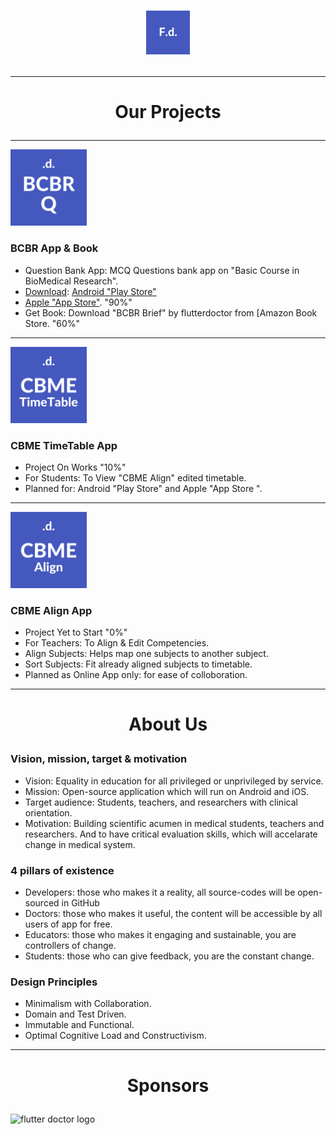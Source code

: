 # <p align="center"><img alt="FlutterDoctor.com" src="logos/FlutterDoctor.svg" width="70"></p>
---
# <p align="center">Our Projects
---
[<img alt="FlutterDoctor.com" src="logos/BCBRQ.svg" width="122">]()
### BCBR App & Book
- Question Bank App: MCQ Questions bank app on "Basic Course in BioMedical Research".
- [Download](https://play.google.com/store/apps/details?id=com.flutterdoctor.fd_bcbr): [Android "Play Store"](https://play.google.com/store/apps/details?id=com.flutterdoctor.fd_bcbr) 
- [Apple "App Store"](). "90%" 
- Get Book: Download "BCBR Brief" by flutterdoctor from [Amazon Book Store. "60%" 
---
[<img alt="FlutterDoctor.com" src="logos/CBMETImeTable.svg" width="122">]()
### CBME TimeTable App
- Project On Works "10%" 
- For Students: To View "CBME Align" edited timetable.
- Planned for: Android "Play Store" and Apple "App Store ".
---
[<img alt="FlutterDoctor.com" src="logos/CBMEAlign.svg" width="122">]()
### CBME Align App
- Project Yet to Start "0%" 
- For Teachers: To Align & Edit Competencies. 
- Align Subjects: Helps map one subjects to another subject.
- Sort Subjects: Fit already aligned subjects to timetable.
- Planned as Online App only: for ease of colloboration.
 
---
# <p align="center">About Us
### Vision, mission, target & motivation 
* Vision: Equality in education for all privileged or unprivileged by service.
* Mission: Open-source application which will run on Android and iOS. 
* Target audience: Students, teachers, and researchers with clinical orientation. 
* Motivation: Building scientific acumen in medical students, teachers and researchers. And to have critical evaluation skills, which will accelarate change in medical system. 

### 4 pillars of existence
* Developers: those who makes it a reality, all source-codes will be open-sourced in GitHub  
* Doctors: those who makes it useful, the content will be accessible by all users of app for free. 
* Educators: those who makes it engaging and sustainable, you are controllers of change.
* Students: those who can give feedback, you are the constant change. 

### Design Principles 
* Minimalism with Collaboration. 
* Domain and Test Driven.
* Immutable and Functional.
* Optimal Cognitive Load and Constructivism.

---
# <p align="center">Sponsors
<img alt="flutter doctor logo" src="logos/SponSIMATS.png" width="100">

